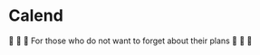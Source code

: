 # Calend


:calendar: :calendar: :calendar: For those who do not want to forget about their plans :calendar: :calendar: :calendar:
